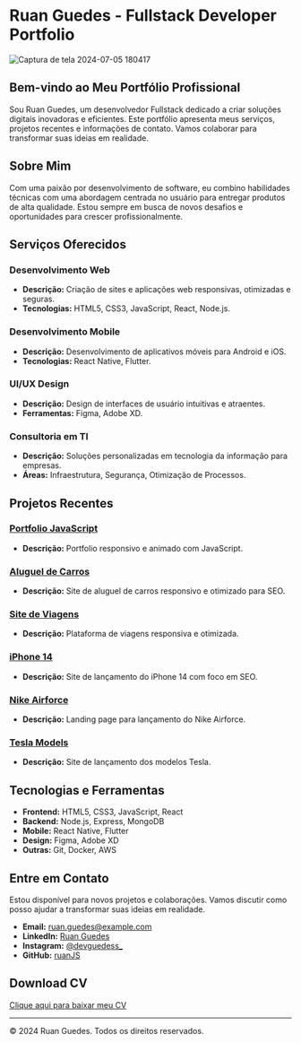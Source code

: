 # Ruan Guedes - Fullstack Developer Portfolio

![Captura de tela 2024-07-05 180417](https://github.com/ruanJS/devguedess/assets/125290791/13e183ed-4a93-4560-9321-e1127410563f)


## Bem-vindo ao Meu Portfólio Profissional

Sou Ruan Guedes, um desenvolvedor Fullstack dedicado a criar soluções digitais inovadoras e eficientes. Este portfólio apresenta meus serviços, projetos recentes e informações de contato. Vamos colaborar para transformar suas ideias em realidade.

## Sobre Mim

Com uma paixão por desenvolvimento de software, eu combino habilidades técnicas com uma abordagem centrada no usuário para entregar produtos de alta qualidade. Estou sempre em busca de novos desafios e oportunidades para crescer profissionalmente.

## Serviços Oferecidos

### Desenvolvimento Web
- **Descrição:** Criação de sites e aplicações web responsivas, otimizadas e seguras.
- **Tecnologias:** HTML5, CSS3, JavaScript, React, Node.js.

### Desenvolvimento Mobile
- **Descrição:** Desenvolvimento de aplicativos móveis para Android e iOS.
- **Tecnologias:** React Native, Flutter.

### UI/UX Design
- **Descrição:** Design de interfaces de usuário intuitivas e atraentes.
- **Ferramentas:** Figma, Adobe XD.

### Consultoria em TI
- **Descrição:** Soluções personalizadas em tecnologia da informação para empresas.
- **Áreas:** Infraestrutura, Segurança, Otimização de Processos.

## Projetos Recentes

### [Portfolio JavaScript](https://ruanguedes-alpha.vercel.app/)
- **Descrição:** Portfolio responsivo e animado com JavaScript.

### [Aluguel de Carros](https://car-rent-pied.vercel.app/)
- **Descrição:** Site de aluguel de carros responsivo e otimizado para SEO.

### [Site de Viagens](https://github.com/ruanJS)
- **Descrição:** Plataforma de viagens responsiva e otimizada.

### [iPhone 14](https://ruanjs.github.io/Apple-Iphone-14-WebSite/)
- **Descrição:** Site de lançamento do iPhone 14 com foco em SEO.

### [Nike Airforce](https://ruanjs.github.io/Nike/)
- **Descrição:** Landing page para lançamento do Nike Airforce.

### [Tesla Models](https://ruanjs.github.io/Tesla-Ruan/)
- **Descrição:** Site de lançamento dos modelos Tesla.

## Tecnologias e Ferramentas

- **Frontend:** HTML5, CSS3, JavaScript, React
- **Backend:** Node.js, Express, MongoDB
- **Mobile:** React Native, Flutter
- **Design:** Figma, Adobe XD
- **Outras:** Git, Docker, AWS

## Entre em Contato

Estou disponível para novos projetos e colaborações. Vamos discutir como posso ajudar a transformar suas ideias em realidade.

- **Email:** ruan.guedes@example.com
- **LinkedIn:** [Ruan Guedes](https://www.linkedin.com/in/ruan-guedes-807578248/)
- **Instagram:** [@devguedess_](https://www.instagram.com/devguedess_/)
- **GitHub:** [ruanJS](https://github.com/ruanJS)

## Download CV

[Clique aqui para baixar meu CV](./components/RUAN%20GUEDES%20-%20CURRICULO%20PROFISSIONAL.pdf)

---

© 2024 Ruan Guedes. Todos os direitos reservados.
